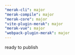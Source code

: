 ```yaml
---
"merak-cli": major
"merak-compile": major
"merak-core": major
"vite-plugin-merak": major
"merak-vue": major
"webpack-plugin-merak": major
---
```


ready to publish
